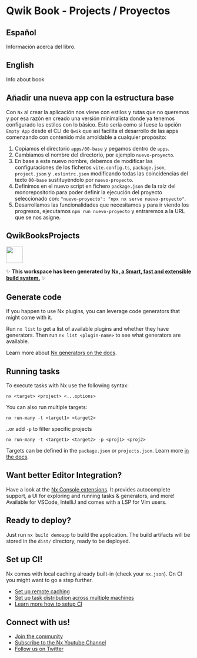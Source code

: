 # Qwik Book - Projects / Proyectos

## Español

Información acerca del libro.

## English

Info about book

## Añadir una nueva app con la estructura base

Con `Nx` al crear la aplicación nos viene con estilos y rutas que no queremos y por esa razón en creado una versión minimalista donde ya tenemos configurado los estilos con lo básico. Esto sería como si fuese la opción `Empty App` desde el CLI de `Qwik` que así facilita el desarrollo de las apps comenzando con contenido más amoldable a cualquier propósito:

1. Copiamos el directorio `apps/00-base` y pegamos dentro de `apps`.
2. Cambiamos el nombre del directorio, por ejemplo `nuevo-proyecto`.
3. En base a este nuevo nombre, debemos de modificar las configuraciones de los ficheros `vite.config.ts`, `package.json`, `project.json` y `.eslintrc.json` modificando todas las coincidencias del texto `00-base` sustituyéndolo por `nuevo-proyecto`.
4. Definimos en el nuevo script en fichero `package.json` de la raíz del monorepositorio para poder definir la ejecución del proyecto seleccionado con: `"nuevo-proyecto": "npx nx serve nuevo-proyecto"`.
5. Desarrollamos las funcionalidades que necesitamos y para ir viendo los progresos, ejecutamos `npm run nuevo-proyecto` y entraremos a la URL que se nos asigne.

## QwikBooksProjects

<a alt="Nx logo" href="https://nx.dev" target="_blank" rel="noreferrer"><img src="https://raw.githubusercontent.com/nrwl/nx/master/images/nx-logo.png" width="45"></a>

✨ **This workspace has been generated by [Nx, a Smart, fast and extensible build system.](https://nx.dev)** ✨

## Generate code

If you happen to use Nx plugins, you can leverage code generators that might come with it.

Run `nx list` to get a list of available plugins and whether they have generators. Then run `nx list <plugin-name>` to see what generators are available.

Learn more about [Nx generators on the docs](https://nx.dev/plugin-features/use-code-generators).

## Running tasks

To execute tasks with Nx use the following syntax:

```
nx <target> <project> <...options>
```

You can also run multiple targets:

```
nx run-many -t <target1> <target2>
```

..or add `-p` to filter specific projects

```
nx run-many -t <target1> <target2> -p <proj1> <proj2>
```

Targets can be defined in the `package.json` or `projects.json`. Learn more [in the docs](https://nx.dev/core-features/run-tasks).

## Want better Editor Integration?

Have a look at the [Nx Console extensions](https://nx.dev/nx-console). It provides autocomplete support, a UI for exploring and running tasks & generators, and more! Available for VSCode, IntelliJ and comes with a LSP for Vim users.

## Ready to deploy?

Just run `nx build demoapp` to build the application. The build artifacts will be stored in the `dist/` directory, ready to be deployed.

## Set up CI!

Nx comes with local caching already built-in (check your `nx.json`). On CI you might want to go a step further.

- [Set up remote caching](https://nx.dev/core-features/share-your-cache)
- [Set up task distribution across multiple machines](https://nx.dev/core-features/distribute-task-execution)
- [Learn more how to setup CI](https://nx.dev/recipes/ci)

## Connect with us!

- [Join the community](https://nx.dev/community)
- [Subscribe to the Nx Youtube Channel](https://www.youtube.com/@nxdevtools)
- [Follow us on Twitter](https://twitter.com/nxdevtools)
